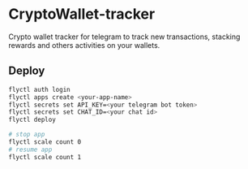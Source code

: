 # CryptoWallet-tracker

Crypto wallet tracker for telegram to track new transactions, stacking rewards and others activities on your wallets.

## Deploy

```bash
flyctl auth login
flyctl apps create <your-app-name>
flyctl secrets set API_KEY=<your telegram bot token>
flyctl secrets set CHAT_ID=<your chat id>
flyctl deploy

# stop app
flyctl scale count 0
# resume app
flyctl scale count 1
```
